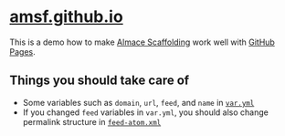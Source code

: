 # [amsf.github.io](http://amsf.github.io/)

This is a demo how to make [Almace Scaffolding](http://github.com/sparanoid/almace-scaffolding) work well with [GitHub Pages](http://pages.github.com/).

## Things you should take care of

- Some variables such as `domain`, `url`, `feed`, and `name` in [`var.yml`]((_amsf/_app/_data/var.yml))
- If you changed `feed` variables in `var.yml`, you should also change permalink structure in [`feed-atom.xml`]((_amsf/_app/feed-atom.xml))
